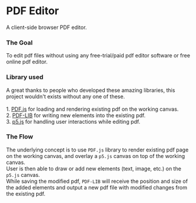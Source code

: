 # PDF Editor
A client-side browser PDF editor.

<h3>The Goal</h3>
To edit pdf files without using any free-trial/paid pdf editor software or free online pdf editor.

<h3>Library used</h3>
A great thanks to people who developed these amazing libraries, this project wouldn't exists without any one of these.
<br/>
<br/>
1. <a href="https://github.com/mozilla/pdf.js">PDF.js</a> for loading and rendering existing pdf on the working canvas.<br/>
2. <a href="https://pdf-lib.js.org/">PDF-LIB</a> for writing new elements into the existing pdf.<br/>
3. <a href="https://p5js.org/">p5.js</a> for handling user interactions while editing pdf.<br/>

<h3>The Flow</h3>
The underlying concept is to use <code>PDF.js</code> library to render existing pdf page on the working canvas, and overlay a <code>p5.js</code> canvas on top of the working canvas.<br/>
User is then able to draw or add new elements (text, image, etc.) on the <code>p5.js</code> canvas.<br/>
While saving the modified pdf, <code>PDF-LIB</code> will receive the position and size of the added elements and output a new pdf file with modified changes from the existing pdf.
